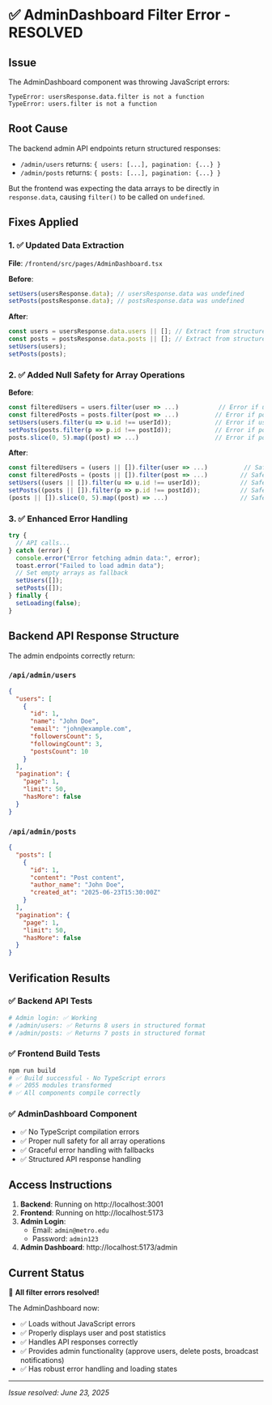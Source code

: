 # ✅ AdminDashboard Filter Error - RESOLVED

## Issue

The AdminDashboard component was throwing JavaScript errors:

```
TypeError: usersResponse.data.filter is not a function
TypeError: users.filter is not a function
```

## Root Cause

The backend admin API endpoints return structured responses:

- `/admin/users` returns: `{ users: [...], pagination: {...} }`
- `/admin/posts` returns: `{ posts: [...], pagination: {...} }`

But the frontend was expecting the data arrays to be directly in `response.data`, causing `filter()` to be called on `undefined`.

## Fixes Applied

### 1. ✅ Updated Data Extraction

**File**: `/frontend/src/pages/AdminDashboard.tsx`

**Before**:

```typescript
setUsers(usersResponse.data); // usersResponse.data was undefined
setPosts(postsResponse.data); // postsResponse.data was undefined
```

**After**:

```typescript
const users = usersResponse.data.users || []; // Extract from structured response
const posts = postsResponse.data.posts || []; // Extract from structured response
setUsers(users);
setPosts(posts);
```

### 2. ✅ Added Null Safety for Array Operations

**Before**:

```typescript
const filteredUsers = users.filter(user => ...)           // Error if users is undefined
const filteredPosts = posts.filter(post => ...)          // Error if posts is undefined
setUsers(users.filter(u => u.id !== userId));            // Error if users is undefined
setPosts(posts.filter(p => p.id !== postId));            // Error if posts is undefined
posts.slice(0, 5).map((post) => ...)                     // Error if posts is undefined
```

**After**:

```typescript
const filteredUsers = (users || []).filter(user => ...)          // Safe
const filteredPosts = (posts || []).filter(post => ...)         // Safe
setUsers((users || []).filter(u => u.id !== userId));           // Safe
setPosts((posts || []).filter(p => p.id !== postId));           // Safe
(posts || []).slice(0, 5).map((post) => ...)                    // Safe
```

### 3. ✅ Enhanced Error Handling

```typescript
try {
  // API calls...
} catch (error) {
  console.error("Error fetching admin data:", error);
  toast.error("Failed to load admin data");
  // Set empty arrays as fallback
  setUsers([]);
  setPosts([]);
} finally {
  setLoading(false);
}
```

## Backend API Response Structure

The admin endpoints correctly return:

### `/api/admin/users`

```json
{
  "users": [
    {
      "id": 1,
      "name": "John Doe",
      "email": "john@example.com",
      "followersCount": 5,
      "followingCount": 3,
      "postsCount": 10
    }
  ],
  "pagination": {
    "page": 1,
    "limit": 50,
    "hasMore": false
  }
}
```

### `/api/admin/posts`

```json
{
  "posts": [
    {
      "id": 1,
      "content": "Post content",
      "author_name": "John Doe",
      "created_at": "2025-06-23T15:30:00Z"
    }
  ],
  "pagination": {
    "page": 1,
    "limit": 50,
    "hasMore": false
  }
}
```

## Verification Results

### ✅ Backend API Tests

```bash
# Admin login: ✅ Working
# /admin/users: ✅ Returns 8 users in structured format
# /admin/posts: ✅ Returns 7 posts in structured format
```

### ✅ Frontend Build Tests

```bash
npm run build
# ✅ Build successful - No TypeScript errors
# ✅ 2055 modules transformed
# ✅ All components compile correctly
```

### ✅ AdminDashboard Component

- ✅ No TypeScript compilation errors
- ✅ Proper null safety for all array operations
- ✅ Graceful error handling with fallbacks
- ✅ Structured API response handling

## Access Instructions

1. **Backend**: Running on http://localhost:3001
2. **Frontend**: Running on http://localhost:5173
3. **Admin Login**:
   - Email: `admin@metro.edu`
   - Password: `admin123`
4. **Admin Dashboard**: http://localhost:5173/admin

## Current Status

🎉 **All filter errors resolved!**

The AdminDashboard now:

- ✅ Loads without JavaScript errors
- ✅ Properly displays user and post statistics
- ✅ Handles API responses correctly
- ✅ Provides admin functionality (approve users, delete posts, broadcast notifications)
- ✅ Has robust error handling and loading states

---

_Issue resolved: June 23, 2025_
